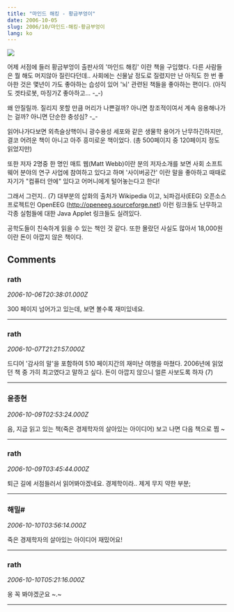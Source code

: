 ```yaml
---
title: "마인드 해킹 - 황금부엉이"
date: 2006-10-05
slug: 2006/10/마인드-해킹-황금부엉이
lang: ko
---
```


![](/img/mindhack.jpg)

어제 서점에 들러 황금부엉이 출판사의 '마인드 해킹' 이란 책을 구입했다.
다른 사람들은 뭘 해도 머지않아 질린다던데..
사회에는 신물날 정도로 질렸지만 난 아직도 한 번 좋아한 것은 
몇년이 가도 좋아하는 습성이 있어 '뇌' 관련된 책들을 좋아하는 편이다.
(아직도 겟타로봇, 마징가Z 좋아하고... -_-)

왜 안질릴까. 질리지 못할 만큼 머리가 나쁜걸까? 아니면 창조적이여서 계속 응용해나가는 걸까? 아니면 단순한 충성심? -_-

읽어나가다보면 외측슬상핵이니 광수용성 세포와 같은 생물학 용어가 
난무하긴하지만, 결코 어려운 책이 아니고 아주 흥미로운 책이었다.
(총 500페이지 중 120페이지 정도 읽었지만)

또한 저자 2명중 한 명인 매트 웹(Matt Webb)이란 분의 저자소개를 보면
사회 소프트웨어 분야의 연구 사업에 참여하고 있다고 하며
'사이버공간' 이란 말을 좋아하고 때때로 자기가 "컴퓨터 안에" 있다고
어머니에게 털어놓는다고 한다!

그래서 그런지.. (7)
대부분의 삽화의 출처가 Wikipedia 이고,
뇌파검사(EEG) 오픈소스 프로젝트인 OpenEEG (http://openeeg.sourceforge.net) 이런 링크들도 난무하고
각종 실험들에 대한 Java Applet 링크들도 실려있다.

공학도들이 친숙하게 읽을 수 있는 책인 것 같다.
또한 몰랐던 사실도 많아서 18,000원이란 돈이 아깝지 않은 책이다.

## Comments

### rath
*2006-10-06T20:38:01.000Z*

300 페이지 넘어가고 있는데, 보면 볼수록 재미있네요.

---

### rath
*2006-10-07T21:21:57.000Z*

드디어 '감사의 말'을 포함하여 510 페이지간의 재미난 여행을 마쳤다.
2006년에 읽었던 책 중 가히 최고였다고 말하고 싶다. 
돈이 아깝지 않으니 얼른 사보도록 하자 (7)

---

### 윤종현
*2006-10-09T02:53:24.000Z*

음, 지금 읽고 있는 책(죽은 경제학자의 살아있는 아이디어) 보고 나면 다음 책으로 찜 ~

---

### rath
*2006-10-09T03:45:44.000Z*

퇴근 길에 서점들러서 읽어봐야겠네요. 경제학이라.. 제게 무지 약한 부분;

---

### 해밀#
*2006-10-10T03:56:14.000Z*

죽은 경제학자의 살아있는 아이디어 재밌어요!

---

### rath
*2006-10-10T05:21:16.000Z*

옹 꼭 봐야겠군요 ~.~

---

